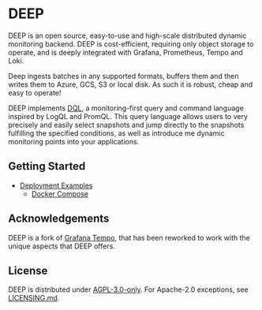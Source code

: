 # DEEP

DEEP is an open source, easy-to-use and high-scale distributed dynamic monitoring backend. DEEP is cost-efficient,
requiring only object storage to operate, and is deeply integrated with Grafana, Prometheus, Tempo and Loki.

Deep ingests batches in any supported formats, buffers them and then writes them to Azure, GCS, S3 or local disk. As
such it is robust, cheap and easy to operate!

DEEP implements [DQL](), a monitoring-first query and command language inspired by LogQL and PromQL. This query language
allows users to very precisely and easily select snapshots and jump directly to the snapshots fulfilling the specified
conditions, as well as introduce me dynamic monitoring points into your applications.

## Getting Started

- [Deployment Examples](./examples/README.md)
    - [Docker Compose](./examples/docker-compose/README.md)

## Acknowledgements

DEEP is a fork of [Grafana Tempo](https://github.com/grafana/tempo), that has been reworked to work with the unique aspects that DEEP offers.

## License

DEEP is distributed under [AGPL-3.0-only](LICENSE). For Apache-2.0 exceptions, see [LICENSING.md](LICENSING.md).
